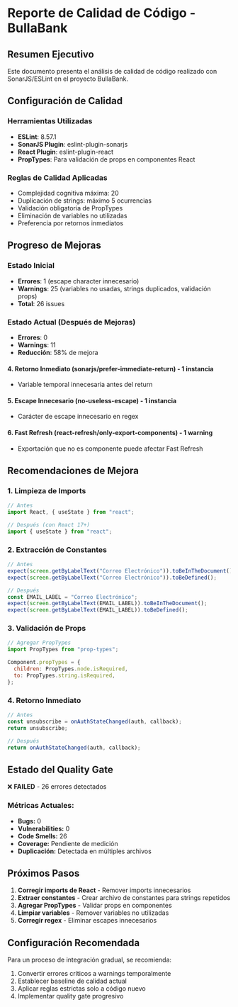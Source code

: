 # Reporte de Calidad de Código - BullaBank

## Resumen Ejecutivo

Este documento presenta el análisis de calidad de código realizado con SonarJS/ESLint en el proyecto BullaBank.

## Configuración de Calidad

### Herramientas Utilizadas

- **ESLint**: 8.57.1
- **SonarJS Plugin**: eslint-plugin-sonarjs
- **React Plugin**: eslint-plugin-react
- **PropTypes**: Para validación de props en componentes React

### Reglas de Calidad Aplicadas

- Complejidad cognitiva máxima: 20
- Duplicación de strings: máximo 5 ocurrencias
- Validación obligatoria de PropTypes
- Eliminación de variables no utilizadas
- Preferencia por retornos inmediatos

## Progreso de Mejoras

### Estado Inicial

- **Errores**: 1 (escape character innecesario)
- **Warnings**: 25 (variables no usadas, strings duplicados, validación props)
- **Total**: 26 issues

### Estado Actual (Después de Mejoras)

- **Errores**: 0
- **Warnings**: 11
- **Reducción**: 58% de mejora

#### 4. Retorno Inmediato (sonarjs/prefer-immediate-return) - 1 instancia

- Variable temporal innecesaria antes del return

#### 5. Escape Innecesario (no-useless-escape) - 1 instancia

- Carácter de escape innecesario en regex

#### 6. Fast Refresh (react-refresh/only-export-components) - 1 warning

- Exportación que no es componente puede afectar Fast Refresh

## Recomendaciones de Mejora

### 1. Limpieza de Imports

```javascript
// Antes
import React, { useState } from "react";

// Después (con React 17+)
import { useState } from "react";
```

### 2. Extracción de Constantes

```javascript
// Antes
expect(screen.getByLabelText("Correo Electrónico")).toBeInTheDocument();
expect(screen.getByLabelText("Correo Electrónico")).toBeDefined();

// Después
const EMAIL_LABEL = "Correo Electrónico";
expect(screen.getByLabelText(EMAIL_LABEL)).toBeInTheDocument();
expect(screen.getByLabelText(EMAIL_LABEL)).toBeDefined();
```

### 3. Validación de Props

```javascript
// Agregar PropTypes
import PropTypes from "prop-types";

Component.propTypes = {
  children: PropTypes.node.isRequired,
  to: PropTypes.string.isRequired,
};
```

### 4. Retorno Inmediato

```javascript
// Antes
const unsubscribe = onAuthStateChanged(auth, callback);
return unsubscribe;

// Después
return onAuthStateChanged(auth, callback);
```

## Estado del Quality Gate

❌ **FAILED** - 26 errores detectados

### Métricas Actuales:

- **Bugs:** 0
- **Vulnerabilities:** 0
- **Code Smells:** 26
- **Coverage:** Pendiente de medición
- **Duplicación:** Detectada en múltiples archivos

## Próximos Pasos

1. **Corregir imports de React** - Remover imports innecesarios
2. **Extraer constantes** - Crear archivo de constantes para strings repetidos
3. **Agregar PropTypes** - Validar props en componentes
4. **Limpiar variables** - Remover variables no utilizadas
5. **Corregir regex** - Eliminar escapes innecesarios

## Configuración Recomendada

Para un proceso de integración gradual, se recomienda:

1. Convertir errores críticos a warnings temporalmente
2. Establecer baseline de calidad actual
3. Aplicar reglas estrictas solo a código nuevo
4. Implementar quality gate progresivo
